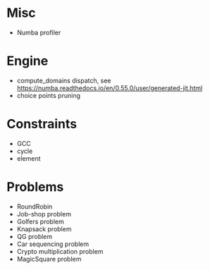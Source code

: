 # Misc
- Numba profiler

# Engine
- compute_domains dispatch, see https://numba.readthedocs.io/en/0.55.0/user/generated-jit.html 
- choice points pruning

# Constraints
- GCC
- cycle
- element

# Problems
- RoundRobin
- Job-shop problem 
- Golfers problem
- Knapsack problem
- QG problem
- Car sequencing problem
- Crypto multiplication problem
- MagicSquare problem